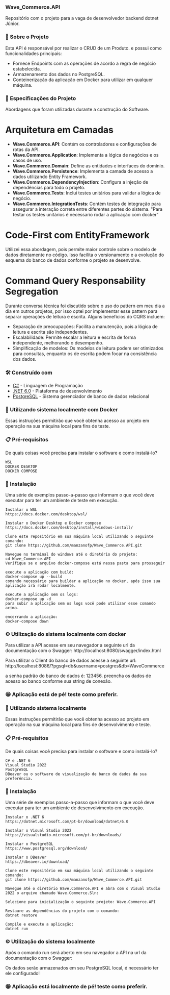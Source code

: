 ### Wave_Commerce.API
Repositório com o projeto para a vaga de desenvolvedor backend dotnet Júnior.

### 📌 Sobre o Projeto
Esta API é responsável por realizar o CRUD de um Produto. e possui como funcionalidades principais:
* Fornece Endpoints com as operações de acordo a regra de negócio estabelecida.
* Armazenamento dos dados no PostgreSQL.
* Conteinerização da aplicação em Docker para utilizar em qualquer máquina.

### 📌 Especificações do Projeto
Abordagens que foram utilizadas durante a construção do Software.

# Arquitetura em Camadas
- **Wave.Commerce.API**: Contém os controladores e configurações de rotas da API.
- **Wave.Commerce.Application**: Implementa a lógica de negócios e os casos de uso.
- **Wave.Commerce.Domain**: Define as entidades e interfaces do domínio.
- **Wave.Commerce.Persistence**: Implementa a camada de acesso a dados utilizando Entity Framework.
- **Wave.Commerce.DependencyInjection**: Configura a injeção de dependências para todo o projeto.
- **Wave.Commerce.Tests**: Inclui testes unitários para validar a lógica de negócio.
- **Wave.Commerce.IntegrationTests**: Contém testes de integração para assegurar a interação correta entre diferentes partes do sistema. "Para testar os testes unitários é necessario rodar a aplicação com docker"

# Code-First com EntityFramework
Utilizei essa abordagem, pois permite maior controle sobre o modelo de dados diretamente no código. Isso facilita o versionamento e a evolução do esquema do banco de dados conforme o projeto se desenvolve.

# Command Query Responsability Segregation
Durante conversa técnica foi discutido sobre o uso do pattern em meu dia a dia em outros projetos, por isso optei por implementar esse pattern para separar operações de leitura e escrita. Alguns benefícios do CQRS incluem:
* Separação de preocupações: Facilita a manutenção, pois a lógica de leitura e escrita são independentes.
* Escalabilidade: Permite escalar a leitura e escrita de forma independente, melhorando o desempenho.
* Simplificação de modelos: Os modelos de leitura podem ser otimizados para consultas, enquanto os de escrita podem focar na consistência dos dados.

### 🛠️ Construído com
-   [C#](https://learn.microsoft.com/pt-br/dotnet/csharp/) - Linguagem de Programação
-   [.NET 6.0](https://learn.microsoft.com/pt-br/dotnet/fundamentals/) - Plataforma de desenvolvimento
-   [PostgreSQL](https://www.postgresql.org/docs/) - Sistema gerenciador de banco de dados relacional

### 🚀 Utilizando sistema localmente com Docker

Essas instruções permitirão que você obtenha acesso ao projeto em operação na sua máquina local para fins de teste.

### 📋 Pré-requisitos

De quais coisas você precisa para instalar o software e como instalá-lo?

```
WSL
DOCKER DESKTOP
DOCKER COMPOSE
```

### 🔧 Instalação

Uma série de exemplos passo-a-passo que informam o que você deve executar para ter um ambiente de teste em execução.

```
Instalar o WSL
https://docs.docker.com/desktop/wsl/
```

```
Instalar o Docker Desktop e Docker compose
https://docs.docker.com/desktop/install/windows-install/
```

```
Clone este repositório em sua máquina local utilizando o seguinte comando: 
git clone https://github.com/manzanofp/Wave_Commerce.API.git
```

```
Navegue no terminal do windows até o diretório do projeto:
cd Wave_Commerce.API
Verifique se o arquivo docker-compose está nessa pasta para prosseguir
```

```
execute a aplicação com build:
docker-compose up --build
comando necessário para buildar a aplicação no docker, após isso sua aplicação irá rodar localmente.
```

```
execute a aplicação sem os logs:
docker-compose up -d
para subir a aplicação sem os logs você pode utilizar esse comando acima.
```

```
encerrando a aplicação:
docker-compose down
```

### ⚙️ Utilização do sistema localmente com docker

Para utilizar a API acesse em seu navegador a seguinte url da documentação com o Swagger:
http://localhost:8080/swagger/index.html

Para utilizar o Client do banco de dados acesse a seguinte url:
http://localhost:8086/?pgsql=db&username=postgres&db=WaveCommerce

a senha padrão do banco de dados é: 123456.
preencha os dados de acesso ao banco conforme sua string de conexão.

### 😁 Aplicação está de pé! teste como preferir.

### 🚀 Utilizando sistema localmente

Essas instruções permitirão que você obtenha acesso ao projeto em operação na sua máquina local para fins de desenvolvimento e teste.

### 📋 Pré-requisitos

De quais coisas você precisa para instalar o software e como instalá-lo?

```
C# e .NET 6
Visual Studio 2022
PostgreSQL
DBeaver ou o software de visualização de banco de dados da sua preferência.
```

### 🔧 Instalação

Uma série de exemplos passo-a-passo que informam o que você deve executar para ter um ambiente de desenvolvimento em execução.

```
Instalar o .NET 6
https://dotnet.microsoft.com/pt-br/download/dotnet/6.0
```

```
Instalar o Visual Studio 2022
https://visualstudio.microsoft.com/pt-br/downloads/
```

```
Instalar o PostgreSQL
https://www.postgresql.org/download/
```

```
Instalar o DBeaver
https://dbeaver.io/download/
```

```
Clone este repositório em sua máquina local utilizando o seguinte comando: 
git clone https://github.com/manzanofp/Wave_Commerce.API.git
```

```
Navegue até o diretório Wave.Commerce.API e abra com o Visual Studio 2022 o arquivo chamado Wave.Commerce.Sln:
```

```
Selecione para inicialização o seguinte projeto: Wave.Commerce.API
```

```
Restaure as dependências do projeto com o comando:
dotnet restore
```

```
Compile e execute a aplicação:
dotnet run
```

### ⚙️ Utilização do sistema localmente

Após o comando run será aberto em seu navegador a API na url da documentação com o Swagger:

Os dados serão armazenados em seu PostgreSQL local, é necessário ter ele configurado!

### 😁 Aplicação está localmente de pé! teste como preferir.